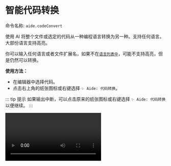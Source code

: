 # 智能代码转换

命令名称: `aide.codeConvert`

使用 AI 将整个文件或选定的代码从一种编程语言转换为另一种。支持任何语言。大部份语言支持高亮。

你可以输入任何语言或者文件扩展名，如果不在[`语言列表中`](https://code.visualstudio.com/docs/languages/identifiers#_known-language-identifiers)，可能不支持高亮，但是仍然可以转换。

**使用方法：**

- 在编辑器中选择代码。
- 点击右上角的纸张图标或右键选择 `✨ Aide: 代码转换`。

::: tip 提示
如果输出中断，可以点击原来的纸张图标或右键选择 `✨ Aide: 代码转换`以便继续。
:::

<Video src="/videos/aide-code-convert.mp4"/>

::: tip 语言 + 补充描述支持

输入完语言时，你可以在语言后加上空格然后补充描述。例如，如果你想将 `Vue2` 项目迁移到 `Vue3 setup`

`vue vue2 转 vue3 <script setup> 写法`

这将会被解析为：

转换后的语言：`vue`

补充描述：`vue2 转 vue3 <script setup> 写法`

规则是：目标语言 + 空格 + 补充描述
:::

**相关配置：**

- 默认情况下，编辑器会在当前项目 `.vscode/settings.json` 文件中记住你的语言映射，位于 [`aide.convertLanguagePairs`](../configuration/convert-language-pairs.md) 配置下, 以便下次转换对应的语言时不需要再次选择。

- 你可以通过修改 [`aide.autoRememberConvertLanguagePairs`](../configuration/auto-remember-convert-language-pairs.md) 配置来控制是否自动记住语言映射。
